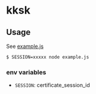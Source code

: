 # kksk

## Usage

See [example.js](./example.js)

```sh
$ SESSION=xxxxx node example.js
```

### env variables

- `SESSION`: certificate_session_id
